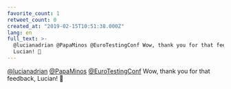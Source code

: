 ```yaml
---
favorite_count: 1
retweet_count: 0
created_at: "2019-02-15T10:51:38.000Z"
lang: en
full_text: >-
  @lucianadrian @PapaMinos @EuroTestingConf Wow, thank you for that feedback,
  Lucian! 🤙
---
```


[@lucianadrian](https://twitter.com/lucianadrian)
[@PapaMinos](https://twitter.com/PapaMinos)
[@EuroTestingConf](https://twitter.com/EuroTestingConf) Wow, thank you for that
feedback, Lucian! 🤙
